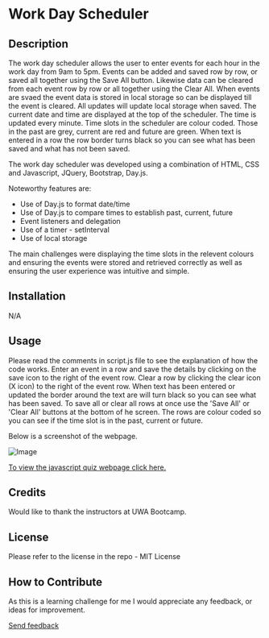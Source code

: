 # Work Day Scheduler

## Description
The work day scheduler allows the user to enter events for each hour in the work day from 9am to 5pm. Events can be added and saved row by row, or saved all together using the Save All button. Likewise data can be cleared from each event row by row or all together using the Clear All. When events are svaed the event data is stored in local storage so can be displayed till the event is cleared. All updates will update local storage when saved. The current date and time are displayed at the top of the scheduler. The time is updated every minute. Time slots in the scheduler are colour coded. Those in the past are grey, current are red and future are green. When text is entered in a row the row border turns black so you can see what has been saved and what has not been saved.

The work day scheduler was developed using a combination of HTML, CSS and Javascript, JQuery, Bootstrap, Day.js.

Noteworthy features are:
* Use of Day.js to format date/time
* Use of Day.js to compare times to establish past, current, future
* Event listeners and delegation
* Use of a timer - setInterval
* Use of local storage

The main challenges were displaying the time slots in the relevent colours and ensuring the events were stored and retrieved correctly as well as ensuring the user experience was intuitive and simple.

## Installation

N/A

## Usage

Please read the comments in script.js file to see the explanation of how the code works. Enter an event in a row and save the details by clicking on the save icon to the right of the event row. Clear a row by clicking the clear icon (X icon) to the right of the event row. When text has been entered or updated the border around the text are will turn black so you can see what has been saved. To save all or clear all rows at once use the 'Save All' or 'Clear All' buttons at the bottom of he screen. The rows are colour coded so you can see if the time slot is in the past, current or future.

Below is a screenshot of the webpage. 

![Image](./assets/images/work-day-scheduler.jpg?raw=true "Screenshot")



[To view the javascript quiz webpage click here.](https://helenelee.github.io/workday-scheduler/)


## Credits

Would like to thank the instructors at UWA Bootcamp. 

## License

Please refer to the license in the repo - MIT License

## How to Contribute

As this is a learning challenge for me I would appreciate any feedback, or ideas for improvement.

[Send feedback](mailto:helenelee3@outlook.com)
